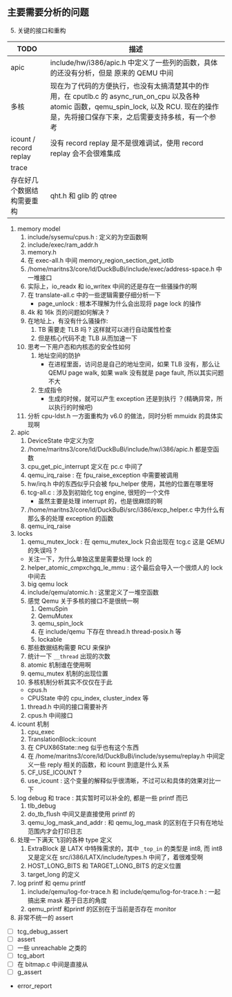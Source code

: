 ## 主要需要分析的问题
5. 关键的接口和重构

| TODO                       | 描述                                                                                                                                                                                           |
|----------------------------|------------------------------------------------------------------------------------------------------------------------------------------------------------------------------------------------|
| apic                       | include/hw/i386/apic.h 中定义了一些列的函数，具体的还没有分析，但是 原来的 QEMU 中间                                                                                                           |
| 多核                       | 现在为了代码的方便执行，也没有太搞清楚其中的作用，在 cputlb.c 的 async_run_on_cpu 以及各种 atomic 函数，qemu_spin_lock, 以及 RCU. 现在的操作是，先将接口保存下来，之后需要支持多核，有一个参考 |
| icount / record replay     | 没有 record replay 是不是很难调试，使用 record replay 会不会很难集成                                                                                                                           |
| trace                      |                                                                                                                                                                                                |
| 存在好几个数据结构需要重构 |qht.h 和 glib 的 qtree                                                                                                                                                                |

1. memory model
    1. include/sysemu/cpus.h : 定义的为空函数啊
    2. include/exec/ram_addr.h
    3. memory.h
    4. 在 exec-all.h 中间 memory_region_section_get_iotlb
    5. /home/maritns3/core/ld/DuckBuBi/include/exec/address-space.h 中一堆接口
    6. 实际上，io_readx 和 io_writex 中间的还是存在一些骚操作的啊
    8. 在 translate-all.c 中的一些逻辑需要仔细分析一下
        - page_unlock : 根本不理解为什么会出现将 page lock 的操作
    9. 4k 和 16k 页的问题如何解决 ?
    10. 在地址上，有没有什么骚操作:
        1. TB 需要走 TLB 吗 ? 这样就可以进行自动属性检查
        2. 但是核心代码不走 TLB 从而加速一下
    11. 思考一下用户态和内核态的安全性如何
        1. 地址空间的防护
            - 在进程里面，访问总是自己的地址空间，如果 TLB 没有，那么让 QEMU page walk, 如果 walk 没有就是 page fault, 所以其实问题不大
        2. 生成指令
            - 生成的时候，就可以产生 exception 还是到执行 ？(精确异常，所以执行的时候吧)
    12. 分析 cpu-ldst.h 一方面重构为 v6.0 的做法，同时分析 mmuidx 的具体实现啊
2. apic
    1. DeviceState 中定义为空
    2. /home/maritns3/core/ld/DuckBuBi/include/hw/i386/apic.h 都是空函数
    3. cpu_get_pic_interrupt 定义在 pc.c 中间了
    4. qemu_irq_raise : 在 fpu_raise_exception 中需要被调用
    5. hw/irq.h 中的东西似乎只会被 fpu_helper 使用，其他的位置在哪里呀
    6. tcg-all.c : 涉及到初始化 tcg engine, 很短的一个文件
        - 虽然主要是处理 interrupt 的，也是很麻烦的啊
    7. /home/maritns3/core/ld/DuckBuBi/src/i386/excp_helper.c 中为什么有那么多的处理 exception 的函数
    8. qemu_irq_raise
3. locks
    1. qemu_mutex_lock : 在 qemu_mutex_lock 只会出现在 tcg.c 这是 QEMU 的失误吗 ?
      - 关注一下，为什么单独这里是需要处理 lock 的
    2. helper_atomic_cmpxchgq_le_mmu : 这个最后会导入一个很烦人的 lock 中间去
    3. big qemu lock
    4. include/qemu/atomic.h : 这里定义了一堆空函数
    1. 感觉 Qemu 关于多核的接口不是很统一啊
        1. QemuSpin
        2. QemuMutex
        3. qemu_spin_lock
        4. 在 include/qemu 下存在 thread.h thread-posix.h 等
        6. lockable
    2. 那些数据结构需要 RCU 来保护 
    4. 统计一下 `__thread` 出现的次数
    1. atomic 机制谁在使用啊
    2. qemu_mutex 机制的出现位置
    4. 多核机制分析其实不仅仅在于此
      - cpus.h
      - CPUState 中的 cpu_index, cluster_index 等
    1. thread.h 中间的接口需要补齐
    2. cpus.h 中间接口
4. icount 机制
    1. cpu_exec
    2. TranslationBlock::icount
    3. 在 CPUX86State::neg 似乎也有这个东西
    4. 在 /home/maritns3/core/ld/DuckBuBi/include/sysemu/replay.h 中间定义一些 reply 相关的函数，和 icount 到底是什么关系
    5. CF_USE_ICOUNT ?
    6. use_icount : 这个变量的解释似乎很清晰，不过可以和具体的效果对比一下
5. log debug 和 trace : 其实暂时可以补全的, 都是一些 printf 而已
    1. tlb_debug
    2. do_tb_flush 中间又是直接使用 printf 的
    7. qemu_log_mask_and_addr : 和 qemu_log_mask 的区别在于只有在地址范围内才会打印日志
6. 处理一下满天飞羽的各种 type 定义
    1. ExtraBlock 是 LATX 中特殊需求的，其中 `_top_in` 的类型是 int8, 而 int8 又是定义在 src/i386/LATX/include/types.h 中间了，着很难受啊
    2. HOST_LONG_BITS 和 TARGET_LONG_BITS 的定义位置
    3. target_long 的定义
7. log printf 和 qemu printf
    1. include/qemu/log-for-trace.h 和 include/qemu/log-for-trace.h : 一起搞出来 mask 基于日志的角度
    2. qemu_printf 和printf 的区别在于当前是否存在 monitor
8. 非常不统一的 assert
  - [ ] tcg_debug_assert
  - [ ] assert
  - [ ] 一些 unreachable 之类的
  - [ ] tcg_abort
  - [ ] 在 bitmap.c 中间是直接从
  - [ ] g_assert
  - error_report
